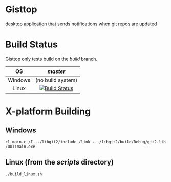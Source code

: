 # Gisttop
desktop application that sends notifications when git repos are updated

# Build Status
Gisttop only tests build on the *build* branch.

OS | *master*
:---:|:---:
Windows | (no build system)
Linux | [![Build Status](https://travis-ci.org/Noviv/Gisttop.svg?branch=master)](https://travis-ci.org/Noviv/Gisttop)

# X-platform Building
## Windows
~~~~
cl main.c /I.../libgit2/include /link .../libgit2/build/Debug/git2.lib /OUT:main.exe
~~~~
## Linux (from the *scripts* directory)
~~~~
./build_linux.sh
~~~~
